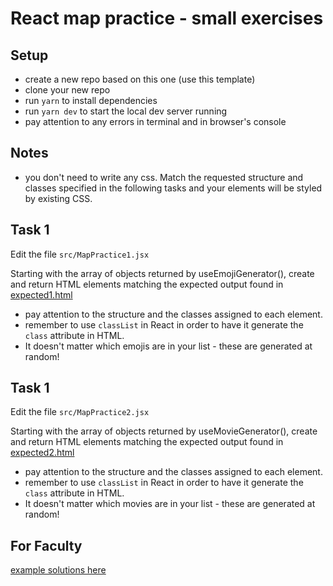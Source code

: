 # React map practice - small exercises

## Setup

-   create a new repo based on this one (use this template)
-   clone your new repo
-   run `yarn` to install dependencies
-   run `yarn dev` to start the local dev server running
-   pay attention to any errors in terminal and in browser's console

## Notes

-   you don't need to write any css. Match the requested structure and classes specified in the following tasks and your elements will be styled by existing CSS.

## Task 1

Edit the file `src/MapPractice1.jsx`

Starting with the array of objects returned by useEmojiGenerator(), create and return HTML elements matching the expected output found in [expected1.html](/public/expected1.html)

-   pay attention to the structure and the classes assigned to each element.
-   remember to use `classList` in React in order to have it generate the `class` attribute in HTML.
-   It doesn't matter which emojis are in your list - these are generated at random!

## Task 1

Edit the file `src/MapPractice2.jsx`

Starting with the array of objects returned by useMovieGenerator(), create and return HTML elements matching the expected output found in [expected2.html](/public/expected2.html)

-   pay attention to the structure and the classes assigned to each element.
-   remember to use `classList` in React in order to have it generate the `class` attribute in HTML.
-   It doesn't matter which movies are in your list - these are generated at random!


## For Faculty

[example solutions here](https://github.com/WeAreAcademy/map-practice-react-js-exercises-solution)
